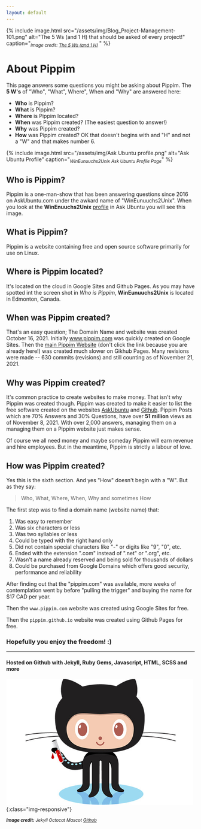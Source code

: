 ```yaml
---
layout: default
---
```


{% include image.html src="/assets/img/Blog_Project-Management-101.png"
   alt="The 5 Ws (and 1 H) that should be asked of every project!"
   caption="<sub><em>Image credit: 
      <a href='https://www.workfront.com/blog/project-management-101-the-5-ws-and-1-h-that-should-be-asked-of-every-project'>The 5 Ws (and 1 H)</a>
   </em></sub>"
%}

# About Pippim

This page answers some questions you might be asking about Pippim. The **5
W's** of "Who", "What", Where", When and "Why" are answered here:

- **Who** is Pippim?
- **What** is Pippim?
- **Where** is Pippim located?
- **When** was Pippim created? (The easiest question to answer!) 
- **Why** was Pippim created? 
- **How** was Pippim created? OK that doesn't begins with and "H" and not a "W" and that makes number 6.

{% include image.html src="/assets/img/Ask Ubuntu profile.png"
   alt="Ask Ubuntu Profile"
   caption="<sub><em>WinEunuuchs2Unix Ask Ubuntu Profile Page</em></sub>"
%}

## Who is Pippim?

Pippim is a one-man-show that has been answering questions since 2016 
on AskUbuntu.com under the awkard name of "WinEunuuchs2Unix". When you 
look at the **WinEnuuchs2Unix** 
[profile](https://askubuntu.com/users/307523/wineunuuchs2unix) in Ask
Ubuntu you will see this image.

## What is Pippim?

Pippim is a website containing free and open source software primarily for use on Linux.

## Where is Pippim located?

It's located on the cloud in Google Sites and Github Pages. As you may
have spotted int the screen shot in *Who is Pippim*, 
**WinEunuuchs2Unix** is located in Edmonton, Canada.

## When was Pippim created?

That's an easy question; The Domain Name and website was created October 16, 2021.
Initially www.pippim.com was quickly created on Google Sites. Then the
[main Pippim Website](pippim.github.io) (don't click the link because you are
already here!) was created much slower on Gikhub Pages. Many revisions were 
made -- 630 commits (revisions) and still counting as of November 21, 2021.

## Why was Pippim created?

It's common practice to create websites to make money. That isn't why Pippim 
was created though.
Pippim was created to make it easier to list the free software created on 
the websites [AskUbuntu](www.askubuntu.com) and [Github](www.github.com).
Pippim Posts which are 70% Answers and 30% Questions, have over **51 million** 
views as of November 8, 2021. With over 2,000 answers, managing them on 
a managing them on a Pippim website just makes sense.

Of course we all need money and maybe someday Pippim will earn revenue and
hire employees. But in the meantime, Pippim is strictly a labour of love.

## How was Pippim created?

Yes this is the sixth section. And yes "How" doesn't begin with a "W". But as they say:

> Who, What, Where, When, Why and sometimes How

The first step was to find a domain name (website name) that:

1. Was easy to remember
2. Was six characters or less
3. Was two syllables or less
4. Could be typed with the right hand only
5. Did not contain special characters like "-" or digits like "9", "0", etc.
6. Ended with the extension ".com" instead of ".net" or ".org", etc.
7. Wasn't a name already reserved and being sold for thousands of dollars
8. Could be purchased from Google Domains which offers good security, performance and reliability

After finding out that the "pippim.com" was available, more weeks of contemplation 
went by before "pulling the trigger" and buying the name for $17 CAD per year.

Then the `www.pippim.com` website was created using Google Sites for free.

Then the `pippim.github.io` website was created using Github Pages for free.

### Hopefully you enjoy the freedom! :)

---

#### Hosted on Github with Jekyll, Ruby Gems, Javascript, HTML, SCSS and more

![Jekyll Octocat Mascot](/assets/img/octojekyll-opt.jpg){:class="img-responsive"}

<sup><em>
   **Image credit:** Jekyll Octocat Mascot [Github](https://www.github.com)
</em></sup>
